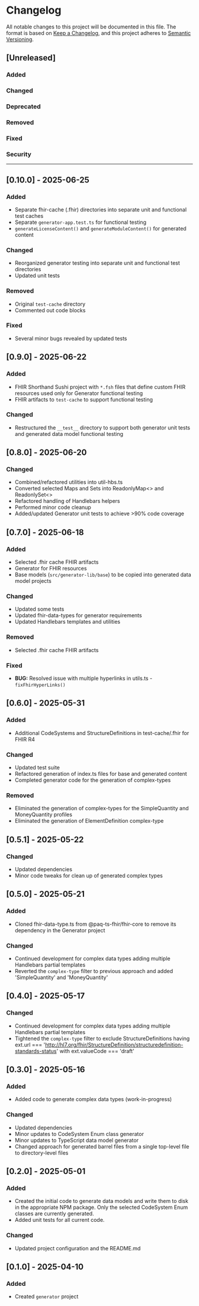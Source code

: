 # Changelog

All notable changes to this project will be documented in this file.
The format is based on [Keep a Changelog](https://keepachangelog.com/en/1.1.0/), and this project adheres to [Semantic Versioning](https://semver.org/spec/v2.0.0.html).

## [Unreleased]

### Added

### Changed

### Deprecated

### Removed

### Fixed

### Security

---

## [0.10.0] - 2025-06-25

### Added

- Separate fhir-cache (.fhir) directories into separate unit and functional test caches
- Separate `generator-app.test.ts` for functional testing
- `generateLicenseContent()` and `generateModuleContent()` for generated content

### Changed

- Reorganized generator testing into separate unit and functional test directories
- Updated unit tests

### Removed

- Original `test-cache` directory
- Commented out code blocks

### Fixed

- Several minor bugs revealed by updated tests


## [0.9.0] - 2025-06-22

### Added

- FHIR Shorthand Sushi project with `*.fsh` files that define custom FHIR resources used only for Generator functional testing
- FHIR artifacts to `test-cache` to support functional testing

### Changed

- Restructured the `__test__` directory to support both generator unit tests and generated data model functional testing


## [0.8.0] - 2025-06-20

### Changed

- Combined/refactored utilities into util-hbs.ts
- Converted selected Maps and Sets into ReadonlyMap<> and ReadonlySet<>
- Refactored handling of Handlebars helpers
- Performed minor code cleanup
- Added/updated Generator unit tests to achieve >90% code coverage


## [0.7.0] - 2025-06-18

### Added

- Selected .fhir cache FHIR artifacts
- Generator for FHIR resources
- Base models (`src/generator-lib/base`) to be copied into generated data model projects

### Changed

- Updated some tests
- Updated fhir-data-types for generator requirements
- Updated Handlebars templates and utilities

### Removed

- Selected .fhir cache FHIR artifacts

### Fixed

- **BUG:** Resolved issue with multiple hyperlinks in utils.ts - `fixFhirHyperLinks()`

## [0.6.0] - 2025-05-31

### Added

- Additional CodeSystems and StructureDefinitions in test-cache/.fhir for FHIR R4

### Changed

- Updated test suite
- Refactored generation of index.ts files for base and generated content
- Completed generator code for the generation of complex-types

### Removed

- Eliminated the generation of complex-types for the SimpleQuantity and MoneyQuantity profiles
- Eliminated the generation of ElementDefinition complex-type


## [0.5.1] - 2025-05-22

### Changed

- Updated dependencies
- Minor code tweaks for clean up of generated complex types


## [0.5.0] - 2025-05-21

### Added

- Cloned fhir-data-type.ts from @paq-ts-fhir/fhir-core to remove its dependency in the Generator project

### Changed

- Continued development for complex data types adding multiple Handlebars partial templates
- Reverted the `complex-type` filter to previous approach and added 'SimpleQuantity' and 'MoneyQuantity'


## [0.4.0] - 2025-05-17

### Changed

- Continued development for complex data types adding multiple Handlebars partial templates
- Tightened the `complex-type` filter to exclude StructureDefinitions having
  ext.url === 'http://hl7.org/fhir/StructureDefinition/structuredefinition-standards-status' with ext.valueCode === 'draft'


## [0.3.0] - 2025-05-16

### Added

- Added code to generate complex data types (work-in-progress)

### Changed

- Updated dependencies
- Minor updates to CodeSystem Enum class generator
- Minor updates to TypeScript data model generator
- Changed approach for generated barrel files from a single top-level file to directory-level files


## [0.2.0] - 2025-05-01

### Added

- Created the initial code to generate data models and write them to disk in the appropriate NPM package.
  Only the selected CodeSystem Enum classes are currently generated.
- Added unit tests for all current code.

### Changed

- Updated project configuration and the README.md


## [0.1.0] - 2025-04-10

### Added

- Created `generator` project
